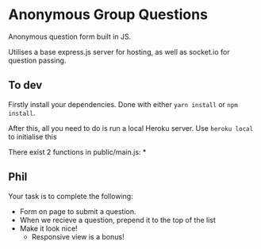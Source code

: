 # Anonymous Group Questions
Anonymous question form built in JS. 

Utilises a base express.js server for hosting, as well as socket.io for question passing.

## To dev
Firstly install your dependencies. Done with either `yarn install` or `npm install`.

After this, all you need to do is run a local Heroku server. Use `heroku local` to initialise this

There exist 2 functions in public/main.js:
* 

## Phil
Your task is to complete the following:
* Form on page to submit a question.
* When we recieve a question, prepend it to the top of the list
* Make it look nice!
  * Responsive view is a bonus!